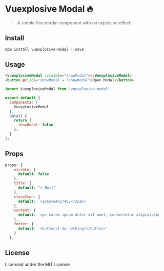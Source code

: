 # Vuexplosive Modal 🔥

> A simple Vue modal component with an explosion effect

## Install

```js
npm install vuexplosive-modal --save
```

## Usage

```html
<VuexplosiveModal :visible="showModal"></VuexplosiveModal> 
<button @click="showModal = !showModal">Open Modal</button>
```

```js
import VuexplosiveModal from "vuexplosive-modal"

export default {
  components: {
    VuexplosiveModal
  },
  data() {
    return {
      showModal: false
    };
  }
};
```


## Props

```js
props: {
    visible: {
      default: false
    },
    title: {
      default: "🔥 Boo!"
    },
    closeIcon: {
      default: `<span>&#x274C;</span>`
    },
    content: {
      default: `<p> Lorem ipsum dolor sit amet, consectetur adipisicing elit. Eveniet a tenetur delectus reprehenderit, omnis doloremque at earum officia unde sequi accusantium corporis praesentium deserunt laboriosam dignissimos voluptatum culpa molestiae ullam. 👻</p>`
    },
    footer: {
      default: `<button>I do nothing!</button>`
    }
  },
```

## License
Licensed under the MIT License

